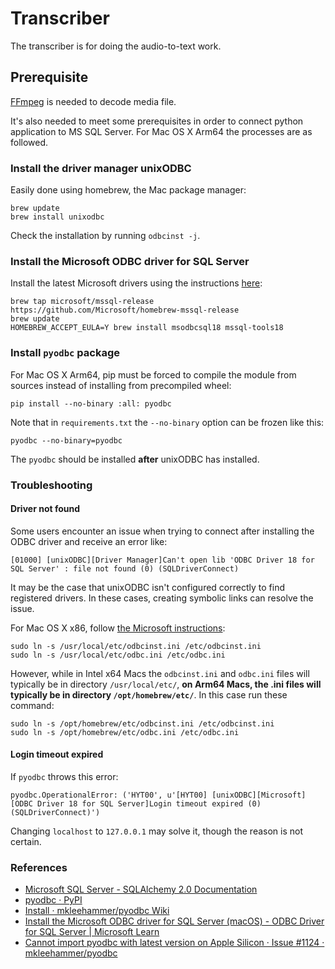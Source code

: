 # Transcriber

The transcriber is for doing the audio-to-text work.

## Prerequisite

[FFmpeg](https://ffmpeg.org/) is needed to decode media file.

It's also needed to meet some prerequisites in order to connect python application to MS SQL Server. For Mac OS X Arm64 the
processes are as followed.

### Install the driver manager unixODBC

Easily done using homebrew, the Mac package manager:

```shell
brew update
brew install unixodbc
```

Check the installation by running `odbcinst -j`.

### Install the Microsoft ODBC driver for SQL Server

Install the latest Microsoft drivers using the
instructions [here](https://learn.microsoft.com/en-us/sql/connect/odbc/linux-mac/install-microsoft-odbc-driver-sql-server-macos):

```shell
brew tap microsoft/mssql-release https://github.com/Microsoft/homebrew-mssql-release
brew update
HOMEBREW_ACCEPT_EULA=Y brew install msodbcsql18 mssql-tools18
```

### Install `pyodbc` package

For Mac OS X Arm64, pip must be forced to compile the module from sources instead of installing from precompiled wheel:

```shell
pip install --no-binary :all: pyodbc
```

Note that in `requirements.txt` the `--no-binary` option can be frozen like this:

```text
pyodbc --no-binary=pyodbc
```

The `pyodbc` should be installed **after** unixODBC has installed.

### Troubleshooting

#### Driver not found

Some users encounter an issue when trying to connect after installing the ODBC driver and receive an error like:

```text
[01000] [unixODBC][Driver Manager]Can't open lib 'ODBC Driver 18 for SQL Server' : file not found (0) (SQLDriverConnect)
```

It may be the case that unixODBC isn't configured correctly to find registered drivers. In these cases, creating
symbolic links can resolve the issue.

For Mac OS X x86,
follow [the Microsoft instructions](https://learn.microsoft.com/en-us/sql/connect/odbc/linux-mac/install-microsoft-odbc-driver-sql-server-macos?view=sql-server-ver16#troubleshooting):

```shell
sudo ln -s /usr/local/etc/odbcinst.ini /etc/odbcinst.ini
sudo ln -s /usr/local/etc/odbc.ini /etc/odbc.ini
```

However, while in Intel x64 Macs the `odbcinst.ini` and `odbc.ini` files will typically be in
directory `/usr/local/etc/`, **on Arm64 Macs, the .ini files will typically be in directory `/opt/homebrew/etc/`**. In
this case run these command:

```shell
sudo ln -s /opt/homebrew/etc/odbcinst.ini /etc/odbcinst.ini
sudo ln -s /opt/homebrew/etc/odbc.ini /etc/odbc.ini
```

#### Login timeout expired

If `pyodbc` throws this error:

```text
pyodbc.OperationalError: ('HYT00', u'[HYT00] [unixODBC][Microsoft][ODBC Driver 18 for SQL Server]Login timeout expired (0) (SQLDriverConnect)')
```

Changing `localhost` to `127.0.0.1` may solve it, though the reason is not certain.

### References

- [Microsoft SQL Server - SQLAlchemy 2.0 Documentation](https://docs.sqlalchemy.org/en/20/dialects/mssql.html)
- [pyodbc · PyPI](https://pypi.org/project/pyodbc/)
- [Install · mkleehammer/pyodbc Wiki](https://github.com/mkleehammer/pyodbc/wiki/Install)
- [Install the Microsoft ODBC driver for SQL Server (macOS) - ODBC Driver for SQL Server | Microsoft Learn](https://learn.microsoft.com/en-us/sql/connect/odbc/linux-mac/install-microsoft-odbc-driver-sql-server-macos)
- [Cannot import pyodbc with latest version on Apple Silicon · Issue #1124 · mkleehammer/pyodbc](https://github.com/mkleehammer/pyodbc/issues/1124)
